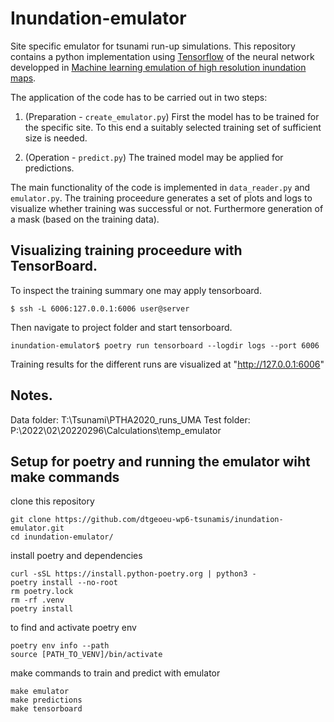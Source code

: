 # Inundation-emulator

Site specific emulator for tsunami run-up simulations. This repository contains a python implementation using [Tensorflow](https://www.tensorflow.org/) of the neural network developped in [Machine learning emulation of high resolution inundation maps](https://doi.org/10.1093/gji/ggae151).

The application of the code has to be carried out in two steps:

1. (Preparation - `create_emulator.py`) First the model has to be trained for the specific site. To this end a suitably selected training set of sufficient size is needed.

1. (Operation - `predict.py`) The trained model may be applied for predictions.

The main functionality of the code is implemented in `data_reader.py` and `emulator.py`. The training proceedure generates a set of plots and logs to visualize whether training was successful or not. Furthermore generation of a mask (based on the training data).


## Visualizing training proceedure with TensorBoard.
To inspect the training summary one may apply tensorboard.
```terminal
$ ssh -L 6006:127.0.0.1:6006 user@server
```
Then navigate to project folder and start tensorboard.
```terminal
inundation-emulator$ poetry run tensorboard --logdir logs --port 6006
```
Training results for the different runs are visualized at "http://127.0.0.1:6006"

## Notes.
Data folder: T:\Tsunami\PTHA2020_runs_UMA
Test folder: P:\2022\02\20220296\Calculations\temp_emulator

## Setup for poetry and running the emulator wiht make commands

clone this repository
```terminal
git clone https://github.com/dtgeoeu-wp6-tsunamis/inundation-emulator.git
cd inundation-emulator/
```

install poetry and dependencies
```terminal
curl -sSL https://install.python-poetry.org | python3 -
poetry install --no-root
rm poetry.lock
rm -rf .venv
poetry install
```

to find and activate poetry env
```terminal
poetry env info --path
source [PATH_TO_VENV]/bin/activate
```

make commands to train and predict with emulator
```terminal
make emulator
make predictions
make tensorboard
```
